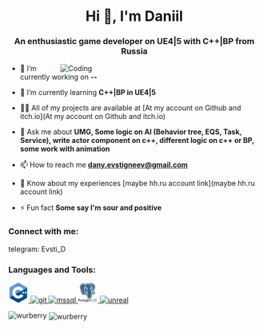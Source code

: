 <h1 align="center">Hi 👋, I'm Daniil</h1>
<h3 align="center">An enthusiastic game developer on UE4|5 with C++|BP from Russia</h3>

<img align="right" alt="Coding" width="400" src="https://i.pinimg.com/originals/ef/16/e4/ef16e4e68b0d3cb81e6bb8a8c3258d7e.gif">

- 🔭 I’m currently working on **--**

- 🌱 I’m currently learning **C++|BP in UE4|5**

- 👨‍💻 All of my projects are available at [At my account on Github and itch.io](At my account on Github and itch.io)

- 💬 Ask me about **UMG, Some logic on AI (Behavior tree, EQS, Task, Service), write actor component on c++, different logic on c++ or BP, some work with animation**

- 📫 How to reach me **dany.evstigneev@gmail.com**

- 📄 Know about my experiences [maybe hh.ru account link](maybe hh.ru account link)

- ⚡ Fun fact **Some say I'm sour and positive**

<h3 align="left">Connect with me:</h3>
<p align="left">
  telegram: Evsti_D
</p>

<h3 align="left">Languages and Tools:</h3>
<p align="left"> <a href="https://www.w3schools.com/cpp/" target="_blank" rel="noreferrer"> <img src="https://raw.githubusercontent.com/devicons/devicon/master/icons/cplusplus/cplusplus-original.svg" alt="cplusplus" width="40" height="40"/> </a> <a href="https://git-scm.com/" target="_blank" rel="noreferrer"> <img src="https://www.vectorlogo.zone/logos/git-scm/git-scm-icon.svg" alt="git" width="40" height="40"/> </a> <a href="https://www.microsoft.com/en-us/sql-server" target="_blank" rel="noreferrer"> <img src="https://www.svgrepo.com/show/303229/microsoft-sql-server-logo.svg" alt="mssql" width="40" height="40"/> </a> <a href="https://www.postgresql.org" target="_blank" rel="noreferrer"> <img src="https://raw.githubusercontent.com/devicons/devicon/master/icons/postgresql/postgresql-original-wordmark.svg" alt="postgresql" width="40" height="40"/> </a> <a href="https://unrealengine.com/" target="_blank" rel="noreferrer"> <img src="https://raw.githubusercontent.com/kenangundogan/fontisto/036b7eca71aab1bef8e6a0518f7329f13ed62f6b/icons/svg/brand/unreal-engine.svg" alt="unreal" width="40" height="40"/> </a> </p>

<p><img align="left" src="https://github-readme-stats.vercel.app/api/top-langs?username=wurberry&show_icons=true&locale=en&layout=compact" alt="wurberry" /></p>

<p>&nbsp;<img align="center" src="https://github-readme-stats.vercel.app/api?username=wurberry&show_icons=true&locale=en" alt="wurberry" /></p>
